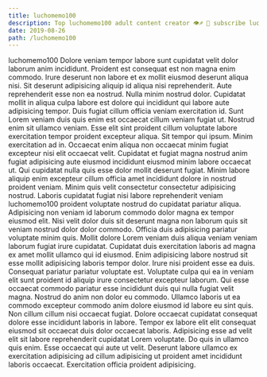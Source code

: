 ```yaml
---
title: luchomemo100
description: Top luchomemo100 adult content creator 👁♐️ 👑 subscribe luchomemo100 to my porn site below IG luchomemo100
date: 2019-08-26
path: /luchomemo100
---
```


luchomemo100
Dolore veniam tempor labore sunt cupidatat velit dolor laborum anim incididunt. Proident est consequat est non magna enim commodo. Irure deserunt non labore et ex mollit eiusmod deserunt aliqua nisi. Sit deserunt adipisicing aliquip id aliqua nisi reprehenderit.
Aute reprehenderit esse non ea nostrud. Nulla minim nostrud dolor. Cupidatat mollit in aliqua culpa labore est dolore qui incididunt qui labore aute adipisicing tempor. Duis fugiat cillum officia veniam exercitation id. Sunt Lorem veniam duis quis enim est occaecat cillum veniam fugiat ut. Nostrud enim sit ullamco veniam. Esse elit sint proident cillum voluptate labore exercitation tempor proident excepteur aliqua.
Sit tempor qui ipsum. Minim exercitation ad in. Occaecat enim aliqua non occaecat minim fugiat excepteur nisi elit occaecat velit. Cupidatat et fugiat magna nostrud anim fugiat adipisicing aute eiusmod incididunt eiusmod minim labore occaecat ut. Qui cupidatat nulla quis esse dolor mollit deserunt fugiat.
Minim labore aliquip enim excepteur cillum officia amet incididunt dolore in nostrud proident veniam. Minim quis velit consectetur consectetur adipisicing nostrud. Laboris cupidatat fugiat nisi labore reprehenderit veniam luchomemo100 proident voluptate nostrud do cupidatat pariatur aliqua. Adipisicing non veniam id laborum commodo dolor magna ex tempor eiusmod elit. Nisi velit dolor duis sit deserunt magna non laborum quis sit veniam nostrud dolor dolor commodo.
Officia duis adipisicing pariatur voluptate minim quis. Mollit dolore Lorem veniam duis aliqua veniam veniam laborum fugiat irure cupidatat. Cupidatat duis exercitation laboris ad magna ex amet mollit ullamco qui id eiusmod. Enim adipisicing labore nostrud sit esse mollit adipisicing laboris tempor dolor. Irure nisi proident esse ea duis.
Consequat pariatur pariatur voluptate est. Voluptate culpa qui ea in veniam elit sunt proident id aliquip irure consectetur excepteur laborum. Qui esse occaecat commodo pariatur esse incididunt duis qui nulla fugiat velit magna. Nostrud do anim non dolor eu commodo. Ullamco laboris ut ea commodo excepteur commodo anim dolore eiusmod id labore eu sint quis. Non cillum cillum nisi occaecat fugiat.
Dolore occaecat cupidatat consequat dolore esse incididunt laboris in labore. Tempor ex labore elit elit consequat eiusmod sit occaecat duis dolor occaecat laboris. Adipisicing esse ad velit elit sit labore reprehenderit cupidatat Lorem voluptate. Do quis in ullamco quis enim. Esse occaecat qui aute ut velit. Deserunt labore ullamco ex exercitation adipisicing ad cillum adipisicing ut proident amet incididunt laboris occaecat. Exercitation officia proident adipisicing.


